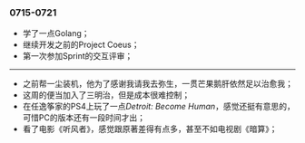### 0715-0721

- 学了一点Golang；
- 继续开发之前的Project Coeus；
- 第一次参加Sprint的交互评审；
---
- 之前帮一尘装机，他为了感谢我请我去弥生，一贯芒果鹅肝依然足以治愈我；
- 这周的便当加入了三明治，但是成本很难控制；
- 在任逸筝家的PS4上玩了一点*Detroit: Become Human*，感觉还挺有意思的，可惜PC的版本还有一段时间才出；
- 看了电影《听风者》，感觉跟原著差得有点多，甚至不如电视剧《暗算》；
